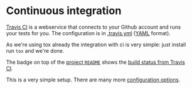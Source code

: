 # Continuous integration

[Travis CI](https://travis-ci.org/) is a webservice that connects to your Github account and runs your tests for you. The configuration is in [.travis.yml](https://github.com/obestwalter/mau-mau/tree/master/.travis.yml) ([YAML](https://en.wikipedia.org/wiki/YAML) format).

As we're using tox already the integration with ci is very simple: just install run `tox` and we're done.

The badge on top of the [project `README`](https://github.com/obestwalter/mau-mau/blob/master/README.md) shows the [build status from Travis CI](https://travis-ci.org/obestwalter/mau-mau).

This is a very simple setup. There are many more [configuration options](https://docs.travis-ci.com/user/languages/python).
